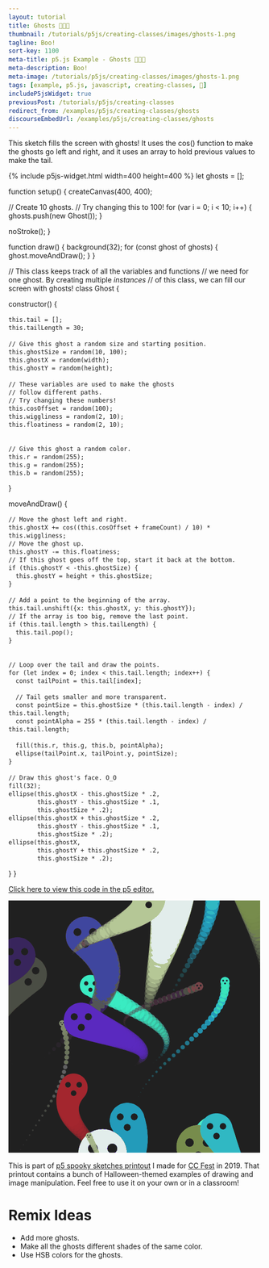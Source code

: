 ```yaml
---
layout: tutorial
title: Ghosts 👻👻👻
thumbnail: /tutorials/p5js/creating-classes/images/ghosts-1.png
tagline: Boo!
sort-key: 1100
meta-title: p5.js Example - Ghosts 👻👻👻
meta-description: Boo!
meta-image: /tutorials/p5js/creating-classes/images/ghosts-1.png
tags: [example, p5.js, javascript, creating-classes, 🎃]
includeP5jsWidget: true
previousPost: /tutorials/p5js/creating-classes
redirect_from: /examples/p5js/creating-classes/ghosts
discourseEmbedUrl: /examples/p5js/creating-classes/ghosts
---
```


This sketch fills the screen with ghosts! It uses the cos() function to make the ghosts go left and right, and it uses an array to hold previous values to make the tail.

{% include p5js-widget.html width=400 height=400 %}
let ghosts = [];

function setup() {
  createCanvas(400, 400);

  // Create 10 ghosts.
  // Try changing this to 100!
  for (var i = 0; i < 10; i++) {
    ghosts.push(new Ghost());
  }

  noStroke();
}

function draw() {
  background(32);
  for (const ghost of ghosts) {
    ghost.moveAndDraw();
  }
}

// This class keeps track of all the variables and functions
// we need for one ghost. By creating multiple *instances*
// of this class, we can fill our screen with ghosts!
class Ghost {

  constructor() {

    this.tail = [];
    this.tailLength = 30;

    // Give this ghost a random size and starting position.
    this.ghostSize = random(10, 100);
    this.ghostX = random(width);
    this.ghostY = random(height);

    // These variables are used to make the ghosts
    // follow different paths.
    // Try changing these numbers!
    this.cosOffset = random(100);
    this.wiggliness = random(2, 10);
    this.floatiness = random(2, 10);


    // Give this ghost a random color.
    this.r = random(255);
    this.g = random(255);
    this.b = random(255);
  }

  moveAndDraw() {

    // Move the ghost left and right.
    this.ghostX += cos((this.cosOffset + frameCount) / 10) * this.wiggliness;
    // Move the ghost up.
    this.ghostY -= this.floatiness;
    // If this ghost goes off the top, start it back at the bottom.
    if (this.ghostY < -this.ghostSize) {
      this.ghostY = height + this.ghostSize;
    }

    // Add a point to the beginning of the array.
    this.tail.unshift({x: this.ghostX, y: this.ghostY});
    // If the array is too big, remove the last point.
    if (this.tail.length > this.tailLength) {
      this.tail.pop();
    }


    // Loop over the tail and draw the points.
    for (let index = 0; index < this.tail.length; index++) {
      const tailPoint = this.tail[index];

      // Tail gets smaller and more transparent.
      const pointSize = this.ghostSize * (this.tail.length - index) / this.tail.length;
      const pointAlpha = 255 * (this.tail.length - index) / this.tail.length;

      fill(this.r, this.g, this.b, pointAlpha);
      ellipse(tailPoint.x, tailPoint.y, pointSize);
    }

    // Draw this ghost's face. O_O
    fill(32);
    ellipse(this.ghostX - this.ghostSize * .2,
            this.ghostY - this.ghostSize * .1,
            this.ghostSize * .2);
    ellipse(this.ghostX + this.ghostSize * .2,
            this.ghostY - this.ghostSize * .1,
            this.ghostSize * .2);
    ellipse(this.ghostX,
            this.ghostY + this.ghostSize * .2,
            this.ghostSize * .2);
  }
}
</script>

[Click here to view this code in the p5 editor.](https://editor.p5js.org/KevinWorkman/sketches/4lmubc5k_)

![ghosts](/tutorials/p5js/creating-classes/images/ghosts-2.gif)

This is part of [p5 spooky sketches printout](http://tinyurl.com/p5-spooky-sketches) I made for [CC Fest](http://ccfest.rocks/) in 2019. That printout contains a bunch of Halloween-themed examples of drawing and image manipulation. Feel free to use it on your own or in a classroom!

# Remix Ideas

- Add more ghosts.
- Make all the ghosts different shades of the same color.
- Use HSB colors for the ghosts.
